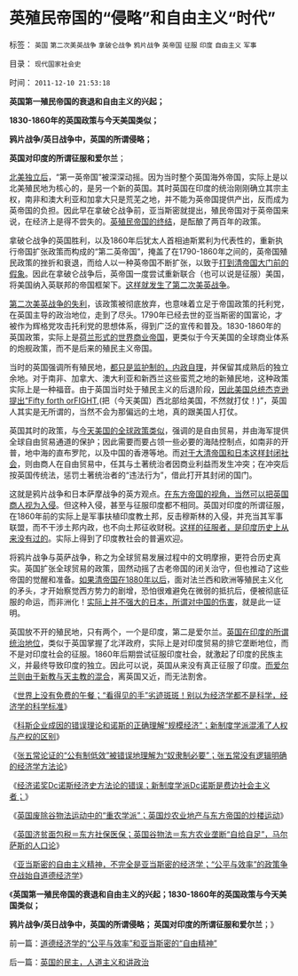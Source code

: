 # 英殖民帝国的“侵略”和自由主义“时代”

标签： `英国` `第二次美英战争` `拿破仑战争` `鸦片战争` `英帝国` `征服` `印度` `自由主义` `军事` 

目录： `现代国家社会史`

时间： `2011-12-10 21:53:18`

**英国第一殖民帝国的衰退和自由主义的兴起；**

**1830-1860年的英国政策与今天美国类似；**

**鸦片战争/英日战争中，英国的所谓侵略；**

**英国对印度的所谓征服和爱尔兰**；

[北美独立后](../../../2011/5/9/有限的革命，有限的战争.md)，“第一英帝国”被深深动摇。因为当时整个英国海外帝国，实际上是以北美殖民地为核心的，是另一个新的英国。其时英国在印度的统治刚刚确立其宗主权，南非和澳大利亚和加拿大只是荒芜之地，并不能为英帝国提供产出，反而成为英帝国的负担。因此早在拿破仑战争前，亚当斯密就提出，殖民帝国对于英帝国来说，在经济上是得不尝失的。[英殖民帝国的终结](../../../2008/12/20/英殖民帝国终结，是经济理由.md)，是酝酿了两百年的政策。

拿破仑战争的英国胜利，以及1860年后犹太人首相迪斯累利为代表性的，重新执行帝国扩张政策而构成的“第二英帝国”，掩盖了在1790-1860年之间的，英帝国殖民政策的挫折和衰退，而给人以一种英帝国不断扩张，以致于[打到清帝国大门前的假象](../../../2009/12/21/民智？不开？“长矛大刀对仗洋枪洋炮”.md)。因此在拿破仑战争后，英帝国一度尝试重新联合（也可以说是征服）美国，将美国纳入英联邦的帝国框架下。[这样就发生了第二次美英战争](../../../2011/3/17/美国引进农民工政策成负债.md)。

[第二次美英战争的失利](../../../2011/5/9/独立战争没有保证美国的独立；星条旗歌.md)，该政策被彻底放弃，也意味着立足于帝国政策的托利党，在英国主导的政治地位，走到了尽头。1790年已经去世的亚当斯密的国富论，才被作为辉格党攻击托利党的思想体系，得到广泛的宣传和普及。1830-1860年的英国政策，实际上是[荷兰形式的世界商业帝国](../../../2011/3/15/一帆风顺的荷兰资本主义进程.md)，更类似于今天美国的全球商业体系的炮舰政策，而不是后来的殖民主义帝国。

当时的英国强调所有殖民地，[都只是监护制的，内政自理](../../../2009/7/13/民主自治社区可大大增进维族对中国社会的向心力.md)，并保留其成熟后的独立余地。对于南非、加拿大、澳大利亚和新西兰这些蛮荒之地的新殖民地，这种政策实际上是一种福音。由于英国当时处于殖民主义的后退阶段，[因此美国总统杰克逊提出“Fifty forth orFIGHT](../../../2011/8/15/大英帝国的屈辱和印第安人的悲惨.md),(把（今天美国）西北部给美国，不然就打仗！)”，英国人其实是无所谓的，当然不会为那偏远的土地，真的跟美国人打仗。

英国其时的政策，与[今天美国的全球政策类似](../../../2011/1/20/富美国买生活品，穷中国买奢侈品.md)，强调的是自由贸易，并由海军提供全球自由贸易通道的保护；因此需要而要占领一些必要的海陆控制点，如南非的开普，地中海的直布罗陀，以及中国的香港等地。而[对于大清帝国和日本这样封闭社会](../../../2011/1/19/“不妖魔化美国的是被美国收买的”.md)，则由商人在自由贸易中，任其与土著统治者因商业利益而发生冲突；在冲突后按英国传统法，惩罚土著统治者的“违法行为”，借此打开其封闭的国门。

这就是鸦片战争和日本萨摩战争的英方观点。[在东方帝国的视角，当然可以把英国商人视为入侵](../../../2008/8/19/俄格冲突外交手腕日见成熟.md)。但这种入侵，甚至与征服印度都不相同。英国对印度的所谓征服，在1860年前的实际上是军事扶植印度教土邦，反击穆斯林的入侵，并充当其军事联盟，而不干涉土邦内政，也不向土邦征收财税。[这样的征服者，是印度历史上从来没有过的](../../../2008/12/18/英国征服印度是法治商业经济行为的成功.md)。实际上得到了印度教社会的普遍欢迎。

将鸦片战争与英萨战争，称之为全球贸易发展过程中的文明摩擦，更符合历史真实。英国扩张全球贸易的政策，固然动摇了古老帝国的闭关治守，但也推动了这些帝国的觉醒和准备。[如果清帝国在1880年以后](../../../2010/10/30/辛丑“东南互保”保中华一脉能存没有象非洲一样被瓜分.md)，面对法兰西和欧洲等殖民主义化的矛头，才开始察觉西方势力的剧增，恐怕很难避免在微弱的抵抗后，便被彻底征服的命运，而非洲化！[实际上并不强大的日本，所谓对中国的伤害](../../../2011/1/13/五四无厘头运动赔四千万大洋送掉外蒙古.md)，就是此一证明。

英国放不开的殖民地，只有两个，一个是印度，第二是爱尔兰。[英国在印度的所谓统治地位](../../../2008/12/17/英国征服印度是印度历史的进步.md)，类似于英国掌握了北洋政府，实际上是对印度贸易的排它垄断地位，而不是对印度社会的征服。1860年后期尝试征服印度社会，就激起了印度的民族主义，并最终导致印度的独立。因此可以说，英国从来没有真正征服了印度。[而爱尔兰则由于新教与天主教的混合](../../../2011/4/2/爱尔兰大饥荒时侯的英国宗教歧视.md)，离英国又近，而无法割舍。

《[世界上没有免费的午餐；“看得见的手”劣迹斑斑！别以为经济学都不是科学，经济学的科学标准](../../../2011/12/9/世界上没有免费的午餐；别以为经济学都不是科学.md)》

《[科斯企业成因的错误理论和诺斯的正确理解“规模经济”；新制度学派混淆了人权与产权的区别](../../../2011/12/9/新制度学派混淆了人权与产权，Dc诺斯理解了科斯的错误.md)》

《[张五常论证的“公有制低效”被错误地理解为“奴隶制必要”；张五常没有逻辑明确的经济学方法论](../../../2011/12/9/根本不存在“张五常的经济学”.md)》

《[经济诺奖Dc诺斯经济史方法论的错误；新制度学派Dc诺斯是费边社会主义者；](../../../2011/12/9/诺贝尔奖Dc诺斯的经济史方法论的错误.md)》

《[英国废除谷物法运动中的“重农学派”；英国炒农业地产与东方帝国的炒楼运动](../../../2011/12/10/英国废除谷物法运动中的“重农学派”“炒楼”.md)》

《[英国济贫面包税＝东方社保医保；英国谷物法＝东方农业垄断“自给自足”，马尔萨斯的人口论](../../../2011/12/10/英国济贫法社保，谷物法和马尔萨斯的人口论.md)》

《[亚当斯密的自由主义精神，不完全是亚当斯密的经济学；“公平与效率”的政策争夺战始自道德经济学](../../../2011/12/10/道德经济学的“公平与效率”和亚当斯密的“自由精神”.md)》

《**英国第一殖民帝国的衰退和自由主义的兴起；1830-1860年的英国政策与今天美国类似；**

**鸦片战争/英日战争中，英国的所谓侵略； 英国对印度的所谓征服和爱尔兰**；》



前一篇：[道德经济学的“公平与效率”和亚当斯密的“自由精神”](../../../2011/12/10/道德经济学的“公平与效率”和亚当斯密的“自由精神”.md)

后一篇：[英国的民主，人道主义和讲政治](../../../2011/12/11/英国的民主，人道主义和讲政治.md)